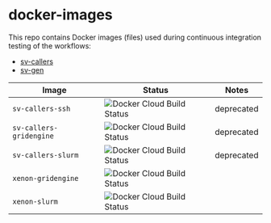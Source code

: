 # docker-images

This repo contains Docker images (files) used during continuous integration testing of the workflows:

- [sv-callers](https://github.com/GooglingTheCancerGenome/sv-callers)
- [sv-gen](https://github.com/GooglingTheCancerGenome/sv-gen) 

| Image | Status | Notes
| ----- | ------ | -----
| `sv-callers-ssh` | ![Docker Cloud Build Status](https://img.shields.io/docker/cloud/build/gtcg/sv-callers-ssh) | deprecated
| `sv-callers-gridengine` | ![Docker Cloud Build Status](https://img.shields.io/docker/cloud/build/gtcg/sv-callers-gridengine) | deprecated
| `sv-callers-slurm` | ![Docker Cloud Build Status](https://img.shields.io/docker/cloud/build/gtcg/sv-callers-slurm) | deprecated
| `xenon-gridengine` | ![Docker Cloud Build Status](https://img.shields.io/docker/cloud/build/gtcg/xenon-gridengine) |
| `xenon-slurm` | ![Docker Cloud Build Status](https://img.shields.io/docker/cloud/build/gtcg/xenon-slurm) |
